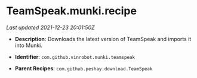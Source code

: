 # TeamSpeak.munki.recipe

_Last updated 2021-12-23 20:01:50Z_

- **Description**: Downloads the latest version of TeamSpeak and imports it into Munki.

- **Identifier**: `com.github.vinrobot.munki.teamspeak`

- **Parent Recipes**: `com.github.peshay.download.TeamSpeak`
